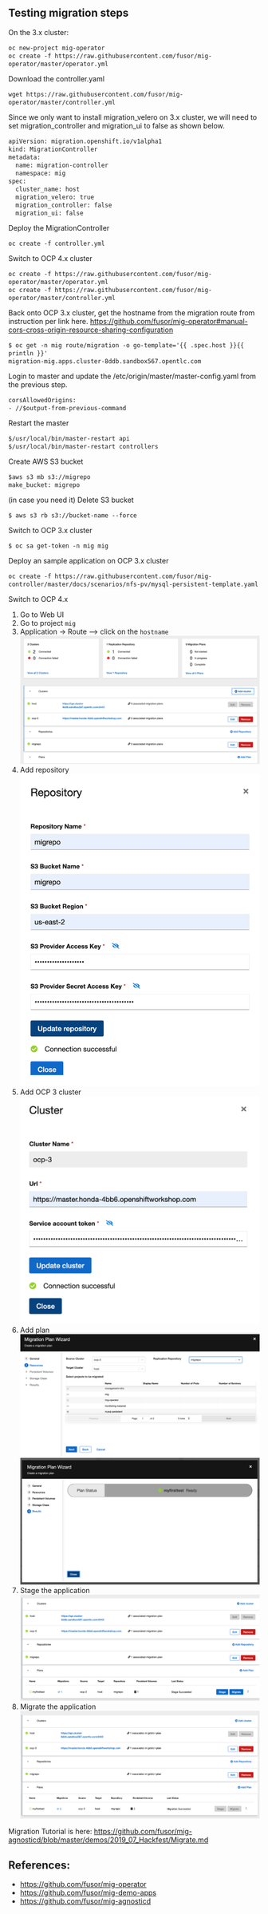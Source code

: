 ## Testing migration steps

On the 3.x cluster:

```
oc new-project mig-operator
oc create -f https://raw.githubusercontent.com/fusor/mig-operator/master/operator.yml
```

Download the controller.yaml
```
wget https://raw.githubusercontent.com/fusor/mig-operator/master/controller.yml
```

Since we only want to install migration_velero on 3.x cluster, we will need to set migration_controller and migration_ui to false as shown below.

```
apiVersion: migration.openshift.io/v1alpha1
kind: MigrationController
metadata:
  name: migration-controller
  namespace: mig
spec:
  cluster_name: host
  migration_velero: true
  migration_controller: false
  migration_ui: false
```

Deploy the MigrationController

```
oc create -f controller.yml
```

Switch to OCP 4.x cluster

```
oc create -f https://raw.githubusercontent.com/fusor/mig-operator/master/operator.yml
oc create -f https://raw.githubusercontent.com/fusor/mig-operator/master/controller.yml

```
Back onto OCP 3.x cluster, get the hostname from the migration route from instruction per link here.
https://github.com/fusor/mig-operator#manual-cors-cross-origin-resource-sharing-configuration


```
$ oc get -n mig route/migration -o go-template='{{ .spec.host }}{{ println }}'
migration-mig.apps.cluster-8ddb.sandbox567.opentlc.com
```

Login to master and update the /etc/origin/master/master-config.yaml from the previous step.

```
corsAllowedOrigins:
- //$output-from-previous-command
```

Restart the master

```
$/usr/local/bin/master-restart api
$/usr/local/bin/master-restart controllers
```


Create AWS S3 bucket

```
$aws s3 mb s3://migrepo
make_bucket: migrepo
```

(in case you need it) Delete S3 bucket
```
$ aws s3 rb s3://bucket-name --force
```
Switch to OCP 3.x cluster
```
$ oc sa get-token -n mig mig
```

Deploy an sample application on OCP 3.x cluster
```
oc create -f https://raw.githubusercontent.com/fusor/mig-controller/master/docs/scenarios/nfs-pv/mysql-persistent-template.yaml
```

Switch to OCP 4.x
1. Go to Web UI
2. Go to project `mig`
3. Application -> Route --> click on the `hostname`
![migration ui image](./images/migration-ui.png)
4. Add repository
![respository image](./images/repository.png)
5. Add OCP 3 cluster
![add cluster image](./images/addCluster3.png)
6. Add plan
![createPlan image](./images/createPlan.png)
![plan image](./images/plan.png)
7. Stage the application
![stage complete image](./images/stage-complete.png)
8. Migrate the application
![Migration Done image](./images/migrationDone.png)


Migration Tutorial is here: https://github.com/fusor/mig-agnosticd/blob/master/demos/2019_07_Hackfest/Migrate.md

## References:

- https://github.com/fusor/mig-operator
- https://github.com/fusor/mig-demo-apps
- https://github.com/fusor/mig-agnosticd
